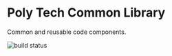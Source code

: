 # Poly Tech Common Library
Common and reusable code components.

![build status](https://poly-tech.visualstudio.com/_apis/public/build/definitions/d173c6ad-24d6-49fa-948d-5e3bc58c4313/2/badge)